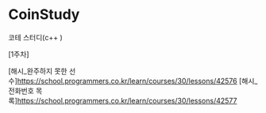 # CoinStudy
코테 스터디(c++ )

[1주차]


[해시_완주하지 못한 선수]https://school.programmers.co.kr/learn/courses/30/lessons/42576
[해시_전화번호 목록]https://school.programmers.co.kr/learn/courses/30/lessons/42577
